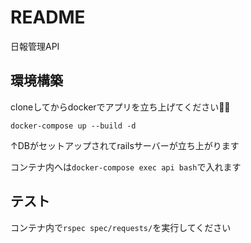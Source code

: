 # README
日報管理API

## 環境構築
cloneしてからdockerでアプリを立ち上げてください🙇‍♀️

`docker-compose up --build -d`

↑DBがセットアップされてrailsサーバーが立ち上がります

コンテナ内へは`docker-compose exec api bash`で入れます

## テスト
コンテナ内で`rspec spec/requests/`を実行してください
